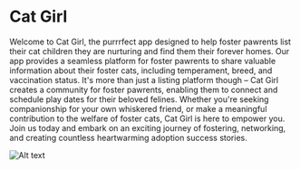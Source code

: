 # Cat Girl
Welcome to Cat Girl, the purrrfect app designed to help foster pawrents list their cat children they are nurturing and find them their forever homes. Our app provides a seamless platform for foster pawrents to share valuable information about their foster cats, including temperament, breed, and vaccination status. It's more than just a listing platform though – Cat Girl creates a community for foster pawrents, enabling them to connect and schedule play dates for their beloved felines. Whether you're seeking companionship for your own whiskered friend, or make a meaningful contribution to the welfare of foster cats, Cat Girl is here to empower you. Join us today and embark on an exciting journey of fostering, networking, and creating countless heartwarming adoption success stories.

![Alt text](https://i.imgur.com/k7Nxy1T.jpg)